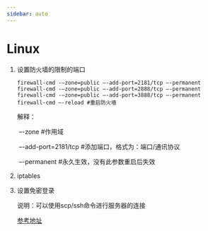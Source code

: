 ```yaml
---
sidebar: auto
---
```

# Linux

1. 设置防火墙的限制的端口

   ```shell
   firewall-cmd -–zone=public –-add-port=2181/tcp –-permanent 
   firewall-cmd -–zone=public –-add-port=2888/tcp –-permanent 
   firewall-cmd -–zone=public –-add-port=3888/tcp –-permanent
   firewall-cmd –-reload #重启防火墙
   ```

   解释：

   ​	–-zone #作用域

   ​	–-add-port=2181/tcp #添加端口，格式为：端口/通讯协议

   ​	–-permanent #永久生效，没有此参数重启后失效

2. iptables

3. 设置免密登录

   说明：可以使用scp/ssh命令进行服务器的连接

   [参考地址](https://blog.csdn.net/nahancy/article/details/79059135)


